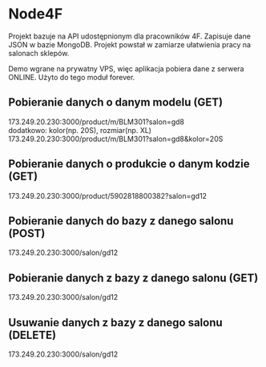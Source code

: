 # Node4F

Projekt bazuje na API udostępnionym dla pracowników 4F. Zapisuje dane JSON w bazie MongoDB. Projekt powstał w zamiarze ułatwienia pracy na salonach sklepów. 

Demo wgrane na prywatny VPS, więc aplikacja pobiera dane z serwera ONLINE. Użyto do tego moduł forever.

## Pobieranie danych o danym modelu (GET)
173.249.20.230:3000/product/m/BLM301?salon=gd8 <br>
dodatkowo: kolor(np. 20S), rozmiar(np. XL) <br>
173.249.20.230:3000/product/m/BLM301?salon=gd8&kolor=20S

## Pobieranie danych o produkcie o danym kodzie (GET)
173.249.20.230:3000/product/5902818800382?salon=gd12

## Pobieranie danych do bazy z danego salonu (POST)
173.249.20.230:3000/salon/gd12

## Pobieranie danych z bazy z danego salonu (GET)
173.249.20.230:3000/salon/gd12

## Usuwanie danych z bazy z danego salonu (DELETE)
173.249.20.230:3000/salon/gd12
